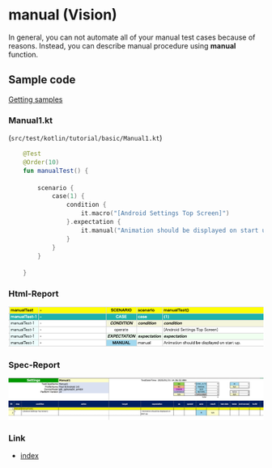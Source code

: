 # manual (Vision)

In general, you can not automate all of your manual test cases because of reasons. Instead, you can describe manual
procedure using **manual** function.

## Sample code

[Getting samples](../../../getting_samples.md)

### Manual1.kt

(`src/test/kotlin/tutorial/basic/Manual1.kt`)

```kotlin
    @Test
    @Order(10)
    fun manualTest() {

        scenario {
            case(1) {
                condition {
                    it.macro("[Android Settings Top Screen]")
                }.expectation {
                    it.manual("Animation should be displayed on start up.")
                }
            }
        }

    }
```

### Html-Report

![](_images/manual_html_report.png)

### Spec-Report

![](_images/manual_spec_report.png)

### Link

- [index](../../../../index.md)

